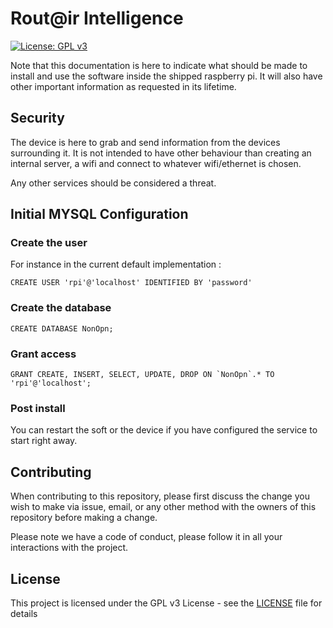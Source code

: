# Rout@ir Intelligence

[![License: GPL v3](https://img.shields.io/badge/License-GPL%20v3-blue.svg)](https://www.gnu.org/licenses/gpl-3.0)

Note that this documentation is here to indicate what should be made to install and use the software inside the shipped raspberry pi. It will also have other important information as requested in its lifetime.

## Security

The device is here to grab and send information from the devices surrounding it. It is not intended to have other behaviour than creating an internal server, a wifi and connect to whatever wifi/ethernet is chosen.

Any other services should be considered a threat.


## Initial MYSQL Configuration


### Create the user

For instance in the current default implementation :

```
CREATE USER 'rpi'@'localhost' IDENTIFIED BY 'password'
```

### Create the database

```
CREATE DATABASE NonOpn;
```

### Grant access

```
GRANT CREATE, INSERT, SELECT, UPDATE, DROP ON `NonOpn`.* TO 'rpi'@'localhost';
```

### Post install

You can restart the soft or the device if you have configured the service to start right away.

## Contributing

When contributing to this repository, please first discuss the change you wish to make via issue,
email, or any other method with the owners of this repository before making a change.

Please note we have a code of conduct, please follow it in all your interactions with the project.

## License

This project is licensed under the GPL v3 License - see the [LICENSE](LICENSE) file for details
